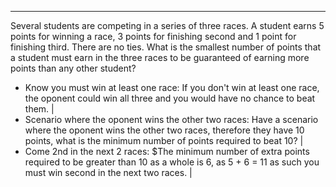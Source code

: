 ---

Several students are competing in a series of three races. A student earns $5$ points for winning a race, $3$ points for finishing second and $1$ point for finishing third. There are no ties. What is the smallest number of points that a student must earn in the three races to be guaranteed of earning more points than any other student?

- Know you must win at least one race: If you don't win at least one race, the oponent could win all three and you would have no chance to beat them. |
- Scenario where the oponent wins the other two races: Have a scenario where the oponent wins the other two races, therefore they have 10 points, what is the minimum number of points required to beat 10? |
- Come 2nd in the next 2 races: $The minimum number of extra points required to be greater than 10 as a whole is 6, as 5 + 6 = 11 as such you must win second in the next two races. |



